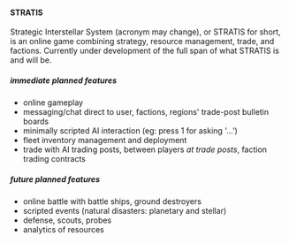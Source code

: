 #### STRATIS

Strategic Interstellar System (acronym may change), or STRATIS for short, is an online game combining strategy, resource management, trade, and factions. Currently under development of the full span of what STRATIS is and will be.

##### immediate planned features

- online gameplay
- messaging/chat direct to user, factions, regions' trade-post bulletin boards
- minimally scripted AI interaction (eg: press 1 for asking '...')
- fleet inventory management and deployment
- trade with AI trading posts, between players *at trade posts*, faction trading contracts

##### future planned features

- online battle with battle ships, ground destroyers
- scripted events (natural disasters: planetary and stellar)
- defense, scouts, probes
- analytics of resources
